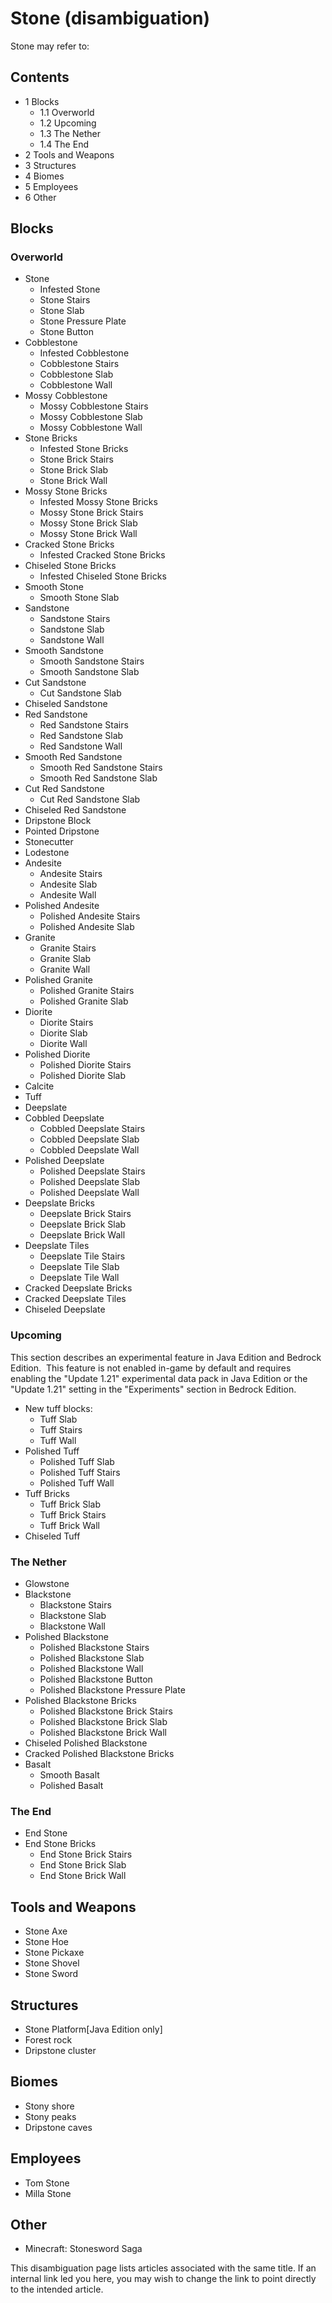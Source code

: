 # Stone (disambiguation)
Stone may refer to:

## Contents
- 1 Blocks
	- 1.1 Overworld
	- 1.2 Upcoming
	- 1.3 The Nether
	- 1.4 The End
- 2 Tools and Weapons
- 3 Structures
- 4 Biomes
- 5 Employees
- 6 Other

## Blocks
### Overworld
- Stone
	- Infested Stone
	- Stone Stairs
	- Stone Slab
	- Stone Pressure Plate
	- Stone Button
- Cobblestone
	- Infested Cobblestone
	- Cobblestone Stairs
	- Cobblestone Slab
	- Cobblestone Wall
- Mossy Cobblestone
	- Mossy Cobblestone Stairs
	- Mossy Cobblestone Slab
	- Mossy Cobblestone Wall
- Stone Bricks
	- Infested Stone Bricks
	- Stone Brick Stairs
	- Stone Brick Slab
	- Stone Brick Wall
- Mossy Stone Bricks
	- Infested Mossy Stone Bricks
	- Mossy Stone Brick Stairs
	- Mossy Stone Brick Slab
	- Mossy Stone Brick Wall
- Cracked Stone Bricks
	- Infested Cracked Stone Bricks
- Chiseled Stone Bricks
	- Infested Chiseled Stone Bricks
- Smooth Stone
	- Smooth Stone Slab
- Sandstone
	- Sandstone Stairs
	- Sandstone Slab
	- Sandstone Wall
- Smooth Sandstone
	- Smooth Sandstone Stairs
	- Smooth Sandstone Slab
- Cut Sandstone
	- Cut Sandstone Slab
- Chiseled Sandstone
- Red Sandstone
	- Red Sandstone Stairs
	- Red Sandstone Slab
	- Red Sandstone Wall
- Smooth Red Sandstone
	- Smooth Red Sandstone Stairs
	- Smooth Red Sandstone Slab
- Cut Red Sandstone
	- Cut Red Sandstone Slab
- Chiseled Red Sandstone
- Dripstone Block
- Pointed Dripstone
- Stonecutter
- Lodestone
- Andesite
	- Andesite Stairs
	- Andesite Slab
	- Andesite Wall
- Polished Andesite
	- Polished Andesite Stairs
	- Polished Andesite Slab
- Granite
	- Granite Stairs
	- Granite Slab
	- Granite Wall
- Polished Granite
	- Polished Granite Stairs
	- Polished Granite Slab
- Diorite
	- Diorite Stairs
	- Diorite Slab
	- Diorite Wall
- Polished Diorite
	- Polished Diorite Stairs
	- Polished Diorite Slab
- Calcite
- Tuff
- Deepslate
- Cobbled Deepslate
	- Cobbled Deepslate Stairs
	- Cobbled Deepslate Slab
	- Cobbled Deepslate Wall
- Polished Deepslate
	- Polished Deepslate Stairs
	- Polished Deepslate Slab
	- Polished Deepslate Wall
- Deepslate Bricks
	- Deepslate Brick Stairs
	- Deepslate Brick Slab
	- Deepslate Brick Wall
- Deepslate Tiles
	- Deepslate Tile Stairs
	- Deepslate Tile Slab
	- Deepslate Tile Wall
- Cracked Deepslate Bricks
- Cracked Deepslate Tiles
- Chiseled Deepslate

### Upcoming

  

This section describes an experimental feature in Java Edition and Bedrock Edition. 
This feature is not enabled in-game by default and requires enabling the "Update 1.21" experimental data pack in Java Edition or the "Update 1.21" setting in the "Experiments" section in Bedrock Edition.


- New tuff blocks:
	- Tuff Slab
	- Tuff Stairs
	- Tuff Wall
- Polished Tuff
	- Polished Tuff Slab
	- Polished Tuff Stairs
	- Polished Tuff Wall
- Tuff Bricks
	- Tuff Brick Slab
	- Tuff Brick Stairs
	- Tuff Brick Wall
- Chiseled Tuff

### The Nether
- Glowstone
- Blackstone
	- Blackstone Stairs
	- Blackstone Slab
	- Blackstone Wall
- Polished Blackstone
	- Polished Blackstone Stairs
	- Polished Blackstone Slab
	- Polished Blackstone Wall
	- Polished Blackstone Button
	- Polished Blackstone Pressure Plate
- Polished Blackstone Bricks
	- Polished Blackstone Brick Stairs
	- Polished Blackstone Brick Slab
	- Polished Blackstone Brick Wall
- Chiseled Polished Blackstone
- Cracked Polished Blackstone Bricks
- Basalt
	- Smooth Basalt
	- Polished Basalt

### The End
- End Stone
- End Stone Bricks
	- End Stone Brick Stairs
	- End Stone Brick Slab
	- End Stone Brick Wall

## Tools and Weapons
- Stone Axe
- Stone Hoe
- Stone Pickaxe
- Stone Shovel
- Stone Sword

## Structures
- Stone Platform‌[Java Edition  only]
- Forest rock
- Dripstone cluster

## Biomes
- Stony shore
- Stony peaks
- Dripstone caves

## Employees
- Tom Stone
- Milla Stone

## Other
- Minecraft: Stonesword Saga

 This disambiguation page lists articles associated with the same title. If an internal link led you here, you may wish to change the link to point directly to the intended article.
